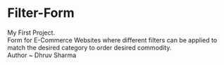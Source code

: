 # Filter-Form
My First Project.
<br>
Form for E-Commerce Websites where different filters can be applied to match the desired category to order desired commodity.
<br>
Author ~ Dhruv Sharma
